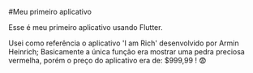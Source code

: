 #Meu primeiro aplicativo

Esse é meu primeiro aplicativo usando Flutter.

Usei como referência o aplicativo 'I am Rich' desenvolvido por Armin Heinrich;
Basicamente a única função era mostrar uma pedra preciosa vermelha, porém o preço do aplicativo era de: $999,99 ! 😨

